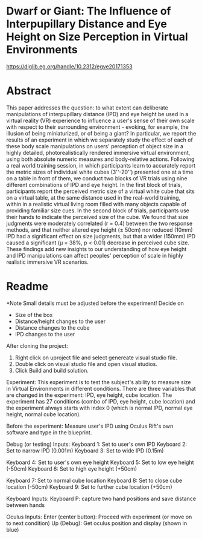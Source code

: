 # Dwarf or Giant: The Influence of Interpupillary Distance and Eye Height on Size Perception in Virtual Environments
https://diglib.eg.org/handle/10.2312/egve20171353

# Abstract
This paper addresses the question: to what extent can deliberate manipulations of interpupillary distance (IPD) and eye height be used in a virtual reality (VR) experience to influence a user's sense of their own scale with respect to their surrounding environment - evoking, for example, the illusion of being miniaturized, or of being a giant? In particular, we report the results of an experiment in which we separately study the effect of each of these body scale manipulations on users' perception of object size in a highly detailed, photorealistically rendered immersive virtual environment, using both absolute numeric measures and body-relative actions. Following a real world training session, in which participants learn to accurately report the metric sizes of individual white cubes (3''-20'') presented one at a time on a table in front of them, we conduct two blocks of VR trials using nine different combinations of IPD and eye height. In the first block of trials, participants report the perceived metric size of a virtual white cube that sits on a virtual table, at the same distance used in the real-world training, within in a realistic virtual living room filled with many objects capable of providing familiar size cues. In the second block of trials, participants use their hands to indicate the perceived size of the cube. We found that size judgments were moderately correlated (r = 0.4) between the two response methods, and that neither altered eye height (± 50cm) nor reduced (10mm) IPD had a significant effect on size judgments, but that a wider (150mm) IPD caused a significant (μ = 38%, p &lt; 0.01) decrease in perceived cube size. These findings add new insights to our understanding of how eye height and IPD manipulations can affect peoples' perception of scale in highly realistic immersive VR scenarios.


# Readme

*Note
Small details must be adjusted before the experiment!
Decide on 
  - Size of the box
  - Distance/height changes to the user
  - Distance changes to the cube
  - IPD changes to the user

After cloning the project:
  1. Right click on uproject file and select genereate visual studio file.
  2. Double click on visual studio file and open visual studios.
  3. Click Build and build solution.

Experiment:
  This experiment is to test the subject's ability to measure size in Virtual Environments in different conditions. There are three variables that are changed in the experiment: IPD, eye height, cube location. The experiment has 27 conditions (combo of IPD, eye height, cube location) and the experiment always starts with index 0 (which is normal IPD, normal eye height, normal cube location).
  
Before the experiment:
  Measure user's IPD using Oculus Rift's own software and type in the blueprint.
  
Debug (or testing) Inputs:
Keyboard 1: Set to user's own IPD
Keyboard 2: Set to narrow IPD (0.001m)
Keyboard 3: Set to wide IPD (0.15m)

Keyboard 4: Set to user's own eye height
Keyboard 5: Set to low eye height (-50cm)
Keyboard 6: Set to high eye height (+50cm)

Keyboard 7: Set to normal cube location
Keyboard 8: Set to close cube location (-50cm)
Keyboard 9: Set to further cube location (+50cm)


Keyboard Inputs:
Keyboard P: capture two hand positions and save distance between hands

Oculus Inputs:
Enter (center button): Proceed with experiment (or move on to next condition)
Up (Debug): Get oculus position and display (shown in blue)
